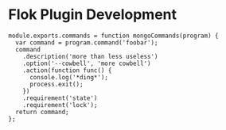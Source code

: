 Flok Plugin Development
=======================

    module.exports.commands = function mongoCommands(program) {
      var command = program.command('foobar');
      command
        .description('more than less useless')
        .option('--cowbell', 'more cowbell')
        .action(function func() {
          console.log('*ding*');
          process.exit();
        })
        .requirement('state')
        .requirement('lock');
      return command;
    };